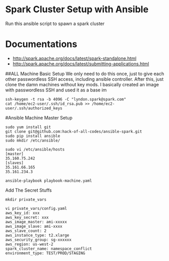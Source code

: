 # Spark Cluster Setup with Ansible
Run this ansible script to spawn a spark cluster

# Documentations
- http://spark.apache.org/docs/latest/spark-standalone.html
- http://spark.apache.org/docs/latest/submitting-applications.html

##ALL Machine Basic Setup
We only need to do this once, just to give each other passwordless SSH access, 
including ansible controller.
After this, just clone the damn machines without key mods.
I basically created an image with passwordless SSH and used it as a base
im
```
ssh-keygen -t rsa -b 4096 -C "lyndon.spark@spark.com"
cat /home/ec2-user/.ssh/id_rsa.pub >> /home/ec2-user/.ssh/authorized_keys
```

#Ansible Machine Master Setup
```
sudo yum install git
git clone git@github.com:hack-of-all-codes/ansible-spark.git
sudo pip install ansible
sudo mkdir /etc/ansible/

sudo vi /etc/ansible/hosts
[master]
35.160.75.242
[slaves]
35.161.66.165
35.161.234.3

ansible-playbook playbook-machine.yaml
```

Add The Secret Stuffs
```
mkdir private_vars

vi private_vars/config.yaml
aws_key_id: xxx
aws_key_secret: xxx
aws_image_master: ami-xxxxx
aws_image_slave: ami-xxxx
aws_slave_count: 2
aws_instance_type: t2.xlarge
aws_security_group: sg-xxxxxx
aws_region: us-west-2
spark_cluster_name: namespace_conflict
environment_type: TEST/PROD/STAGING
```